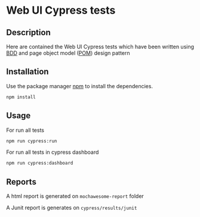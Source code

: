# Web UI Cypress tests


## Description

Here are contained the Web UI Cypress tests which have been written using [BDD](https://blog.testlodge.com/what-is-bdd/) 
and page object model ([POM](https://www.geeksforgeeks.org/page-object-model-pom/)) design pattern


## Installation

Use the package manager [npm](https://docs.npmjs.com/cli-commands/install.html) to install the dependencies.

```bash
npm install
```

## Usage

For run all tests 

```bash
npm run cypress:run
```

For run all tests in cypress dashboard

```bash
npm run cypress:dashboard
```

## Reports

A html report is generated on ```mochawesome-report``` folder

A Junit report is generates on ```cypress/results/junit``` 





